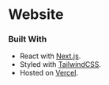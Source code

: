 # Website

### Built With

- React with [Next.js](https://nextjs.org).
- Styled with [TailwindCSS](https://tailwindcss.com).
- Hosted on [Vercel](http://vercel.com/).
